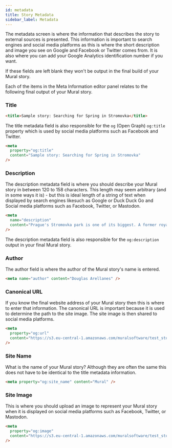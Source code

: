 ```yaml
---
id: metadata
title: Story Metadata
sidebar_label: Metadata
---
```


The metadata screen is where the information that describes the story to external sources is presented. This information is important to search engines and social media platforms as this is where the short description and image you see on Google and Facebook or Twitter comes from. It is also where you can add your Google Analytics identification number if you want.

If these fields are left blank they won't be output in the final build of your Mural story.

Each of the items in the Meta Information editor panel relates to the following final output of your Mural story.

### Title

```html
<title>Sample story: Searching for Spring in Stromovka</title>
```

The title metadata field is also responsible for the `og` (Open Graph) `og:title` property which is used by social media platforms such as Facebook and Twitter.

```html
<meta
  property="og:title"
  content="Sample story: Searching for Spring in Stromovka"
/>
```

### Description

The description metadata field is where you should describe your Mural story in between 120 to 158 characters. This length may seem arbitrary (and in some ways it is) - but this is ideal length of a string of text when displayed by search engines likesuch as Google or Duck Duck Go and Social media platforms such as Facebook, Twitter, or Mastodon.

```html
<meta
  name="description"
  content="Prague's Stromovka park is one of its biggest. A former royal hunting ground, the park now features a number of ways to relax and enjoy the outdoors."
/>
```

The description metadata field is also responsible for the `og:description` output in your final Mural story.

### Author

The author field is where the author of the Mural story's name is entered.

```html
<meta name="author" content="Douglas Arellanes" />
```

### Canonical URL

If you know the final website address of your Mural story then this is where to enter that information. The canonical URL is important because it is used to determine the path to the site image. The site image is then shared to social media platforms.

```html
<meta
  property="og:url"
  content="https://s3.eu-central-1.amazonaws.com/muralsoftware/test_stories/spring_sample_story/index.html"
/>
```

### Site Name

What is the name of your Mural story? Although they are often the same this does not have to be identical to the title metadata information.

```html
<meta property="og:site_name" content="Mural" />
```

### Site Image

This is where you should upload an image to represent your Mural story when it is displayed on social media platforms such as Facebook, Twitter, or Mastodon.

```html
<meta
  property="og:image"
  content="https://s3.eu-central-1.amazonaws.com/muralsoftware/test_stories/spring_sample_story/uploads/purple_flowers_thumbnail.jpg"
/>
```
